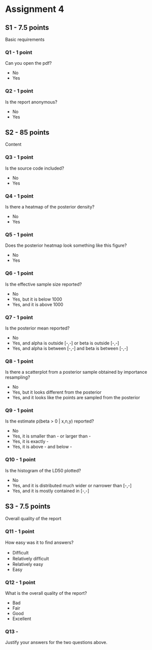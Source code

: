 # Assignment 4

## S1 - 7.5 points

Basic requirements

### Q1 - 1 point

Can you open the pdf?

- No
- Yes

### Q2 - 1 point

Is the report anonymous?

- No
- Yes

## S2 - 85 points

Content

### Q3 - 1 point

Is the source code included?

- No
- Yes

### Q4 - 1 point

Is there a heatmap of the posterior density?

- No
- Yes

### Q5 - 1 point

Does the posterior heatmap look something like this figure?


- No
- Yes

### Q6 - 1 point

Is the effective sample size reported?

- No
- Yes, but it is below 1000
- Yes, and it is above 1000

### Q7 - 1 point

Is the posterior mean reported?

- No
- Yes, and alpha is outside [-,-] or beta is outside [-,-]
- Yes, and alpha is between [-,-] and beta is between [-,-]

### Q8 - 1 point

Is there a scatterplot from a posterior sample obtained by importance resampling?

- No
- Yes, but it looks different from the posterior
- Yes, and it looks like the points are sampled from the posterior

### Q9 - 1 point

Is the estimate p(beta > 0 | x,n,y) reported?

- No
- Yes, it is smaller than - or larger than -
- Yes, it is exactly -
- Yes, it is above - and below -

### Q10 - 1 point

Is the histogram of the LD50 plotted?

- No
- Yes, and it is distributed much wider or narrower than [-,-]
- Yes, and it is mostly contained in [-,-]

## S3 - 7.5 points

Overall quality of the report

### Q11 - 1 point

How easy was it to ﬁnd answers?

- Difﬁcult
- Relatively difﬁcult
- Relatively easy
- Easy

### Q12 - 1 point

What is the overall quality of the report?

- Bad
- Fair
- Good
- Excellent

### Q13 -

Justify your answers for the two questions above.
